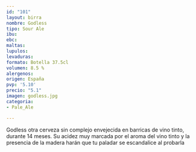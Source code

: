 ```yaml
---
id: "101"
layout: birra
nombre: Godless
tipo: Sour Ale
ibu: 
ebc: 
maltas: 
lupulos: 
levaduras: 
formato: Botella 37.5cl
volumen: 8.5 %
alergenos: 
origen: España
pvp: '5.10'
precio: "5.1"
imagen: godless.jpg
categoria:
- Pale_Ale

---
```

Godless otra cerveza sin complejo envejecida en barricas de vino tinto, durante 14 meses. Su acidez muy marcada por el aroma del vino tinto y la presencia de la madera harán que tu paladar se escandalice al probarla